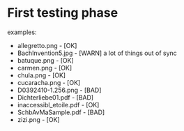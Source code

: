 First testing phase  
===================

examples:    
* allegretto.png - [OK]  
* BachInvention5.jpg - [WARN] a lot of things out of sync 
* batuque.png - [OK]  
* carmen.png - [OK]  
* chula.png - [OK]  
* cucaracha.png - [OK]  
* D0392410-1.256.png - [BAD]  
* Dichterliebe01.pdf - [BAD]  
* inaccessibl_etoile.pdf - [OK]  
* SchbAvMaSample.pdf - [BAD]  
* zizi.png - [OK]  



